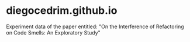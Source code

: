 # diegocedrim.github.io

Experiment data of the paper entitled: "On the Interference of Refactoring on Code Smells: An Exploratory Study"

